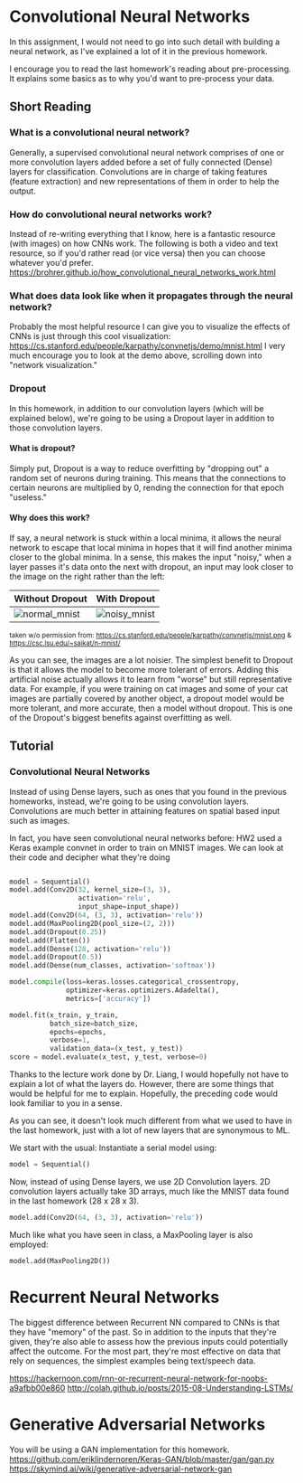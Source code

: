 # Convolutional Neural Networks
In this assignment, I would not need to go into such detail with building a neural network, as I've explained a lot of it in the previous homework.

I encourage you to read the last homework's reading about pre-processing. It explains some basics as to why you'd want to pre-process your data.

## Short Reading
### What is a convolutional neural network?
Generally, a supervised convolutional neural network comprises of one or more convolution layers added before a set of fully connected (Dense) layers for classification. Convolutions are in charge of taking features (feature extraction) and new representations of them in order to help the output. 

### How do convolutional neural networks work?
Instead of re-writing everything that I know, here is a fantastic resource (with images) on how CNNs work. The following is both a video and text resource, so if you'd rather read (or vice versa) then you can choose whatever you'd prefer.
https://brohrer.github.io/how_convolutional_neural_networks_work.html

### What does data look like when it propagates through the neural network?
Probably the most helpful resource I can give you to visualize the effects of CNNs is just through this cool visualization:
https://cs.stanford.edu/people/karpathy/convnetjs/demo/mnist.html
I very much encourage you to look at the demo above, scrolling down into "network visualization."

### Dropout
In this homework, in addition to our convolution layers (which will be explained below), we're going to be using a Dropout layer in addition to those convolution layers. 

#### What is dropout? 
Simply put, Dropout is a way to reduce overfitting by "dropping out" a random set of neurons during training. This means that the connections to certain neurons are multiplied by 0, rending the connection for that epoch "useless."

#### Why does this work? 
If say, a neural network is stuck within a local minima, it allows the neural network to escape that local minima in hopes that it will find another minima closer to the global minima. In a sense, this makes the input "noisy," when a layer passes it's data onto the next with dropout, an input may look closer to the image on the right rather than the left:

Without Dropout | With Dropout
------------ | -------------
![normal_mnist](https://i.imgur.com/2ayEHKT.png?1) | ![noisy_mnist](https://i.imgur.com/gnmrCLO.png)

<sub> taken w/o permission from: https://cs.stanford.edu/people/karpathy/convnetjs/mnist.png & https://csc.lsu.edu/~saikat/n-mnist/ </sub>

As you can see, the images are a lot noisier. The simplest benefit to Dropout is that it allows the model to become more tolerant of errors. Adding this artificial noise actually allows it to learn from "worse" but still representative data. For example, if you were training on cat images and some of your cat images are partially covered by another object, a dropout model would be more tolerant, and more accurate, then a model without dropout. This is one of the Dropout's biggest benefits against overfitting as well.

## Tutorial
### Convolutional Neural Networks
Instead of using Dense layers, such as ones that you found in the previous homeworks, instead, we're going to be using convolution layers. Convolutions are much better in attaining features on spatial based input such as images.

In fact, you have seen convolutional neural networks before: HW2 used a Keras example convnet in order to train on MNIST images. We can look at their code and decipher what they're doing

```py

model = Sequential()
model.add(Conv2D(32, kernel_size=(3, 3),
                 activation='relu',
                 input_shape=input_shape))
model.add(Conv2D(64, (3, 3), activation='relu'))
model.add(MaxPooling2D(pool_size=(2, 2)))
model.add(Dropout(0.25))
model.add(Flatten())
model.add(Dense(128, activation='relu'))
model.add(Dropout(0.5))
model.add(Dense(num_classes, activation='softmax'))

model.compile(loss=keras.losses.categorical_crossentropy,
              optimizer=keras.optimizers.Adadelta(),
              metrics=['accuracy'])

model.fit(x_train, y_train,
          batch_size=batch_size,
          epochs=epochs,
          verbose=1,
          validation_data=(x_test, y_test))
score = model.evaluate(x_test, y_test, verbose=0)

```

Thanks to the lecture work done by Dr. Liang, I would hopefully not have to explain a lot of what the layers do. However, there are some things that would be helpful for me to explain. Hopefully, the preceding code would look familiar to you in a sense. 

As you can see, it doesn't look much different from what we used to have in the last homework, just with a lot of new layers that are synonymous to ML.

We start with the usual:
Instantiate a serial model using:
```py
model = Sequential()
```

Now, instead of using Dense layers, we use 2D Convolution layers. 2D convolution layers actually take 3D arrays, much like the MNIST data found in the last homework (28 x 28 x 3).
```py
model.add(Conv2D(64, (3, 3), activation='relu'))
```

Much like what you have seen in class, a MaxPooling layer is also employed:
```py
model.add(MaxPooling2D())
```

# Recurrent Neural Networks
The biggest difference between Recurrent NN compared to CNNs is that they have "memory" of the past. So in addition to the inputs that they're given, they're also able to assess how the previous inputs could potentially affect the outcome. For the most part, they're most effective on data that rely on sequences, the simplest examples being text/speech data.

https://hackernoon.com/rnn-or-recurrent-neural-network-for-noobs-a9afbb00e860
http://colah.github.io/posts/2015-08-Understanding-LSTMs/

# Generative Adversarial Networks 
You will be using a GAN implementation for this homework.
https://github.com/eriklindernoren/Keras-GAN/blob/master/gan/gan.py
https://skymind.ai/wiki/generative-adversarial-network-gan
